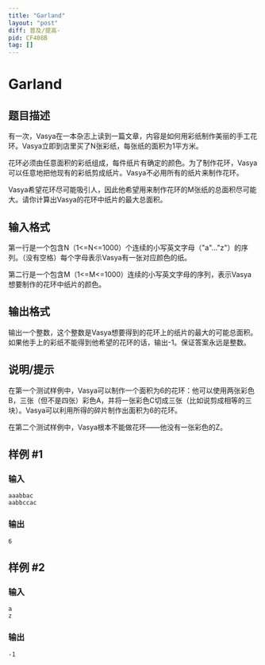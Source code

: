 ```yaml
---
title: "Garland"
layout: "post"
diff: 普及/提高-
pid: CF408B
tag: []
---
```


# Garland

## 题目描述

有一次，Vasya在一本杂志上读到一篇文章，内容是如何用彩纸制作美丽的手工花环。Vasya立即到店里买了N张彩纸，每张纸的面积为1平方米。
花环必须由任意面积的彩纸组成，每件纸片有确定的颜色。为了制作花环，Vasya可以任意地把他现有的彩纸剪成纸片。Vasya不必用所有的纸片来制作花环。

Vasya希望花环尽可能吸引人，因此他希望用来制作花环的M张纸的总面积尽可能大。请你计算出Vasya的花环中纸片的最大总面积。

## 输入格式

第一行是一个包含N（1<=N<=1000）个连续的小写英文字母（"a"…"z"）的序列。（没有空格）每个字母表示Vasya有一张对应颜色的纸。

第二行是一个包含M（1<=M<=1000）连续的小写英文字母的序列，表示Vasya想要制作的花环中纸片的颜色。

## 输出格式

输出一个整数，这个整数是Vasya想要得到的花环上的纸片的最大的可能总面积。如果他手上的彩纸不能得到他希望的花环的话，输出-1。保证答案永远是整数。

## 说明/提示

在第一个测试样例中，Vasya可以制作一个面积为6的花环：他可以使用两张彩色B，三张（但不是四张）彩色A，并将一张彩色C切成三张（比如说剪成相等的三块）。Vasya可以利用所得的碎片制作出面积为6的花环。

在第二个测试样例中，Vasya根本不能做花环——他没有一张彩色的Z。

## 样例 #1

### 输入

```
aaabbac
aabbccac

```

### 输出

```
6

```

## 样例 #2

### 输入

```
a
z

```

### 输出

```
-1
```


